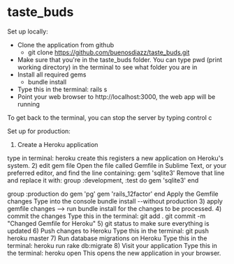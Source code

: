 # taste_buds

Set up locally: 
- Clone the application from github
  * git clone https://github.com/buenosdiazz/taste_buds.git
- Make sure that you're in the taste_buds folder. You can type pwd (print working directory) in the terminal to see what folder you are in 
- Install all required gems
  * bundle install
- Type this in the terminal: rails s
- Point your web browser to http://localhost:3000, the web app will be running

To get back to the terminal, you can stop the server by typing control c


Set up for production: 

1) Create a Heroku application

type in terminal: 
heroku create
this registers a new application on Heroku's system. 
2) edit gem file 
Open the file called Gemfile in Sublime Text, or your preferred editor, and find the line containing:
gem 'sqlite3'
Remove that line and replace it with:
group :development, :test do
  gem 'sqlite3'
end

group :production do
  gem 'pg'
  gem 'rails_12factor'
end
Apply the Gemfile changes 
Type  into the  console 
 bundle install --without production
3) apply gemfile changes --> run bundle install for the changes to be processed. 
4) commit the changes 
Type this in the terminal:
git add .
git commit -m "Changed Gemfile for Heroku"
5) git status to make sure everything is updated 
6) Push changes to Heroku
Type this in the terminal:
git push heroku master
7) Run database migrations on Heroku
Type this in the terminal:
heroku run rake db:migrate
8) Visit your application
Type this in the terminal:
heroku open
This opens the new application in your browser.






